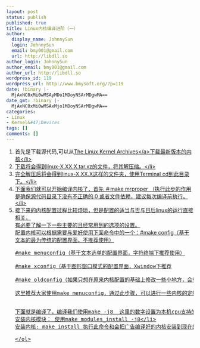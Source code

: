```yaml
---
layout: post
status: publish
published: true
title: Linux内核编译进阶（一）
author:
  display_name: JohnnySun
  login: JohnnySun
  email: bmy001@gmail.com
  url: http://libdll.so
author_login: JohnnySun
author_email: bmy001@gmail.com
author_url: http://libdll.so
wordpress_id: 119
wordpress_url: http://www.bmysoft.org/?p=119
date: !binary |-
  MjAxNC0xMi0wMSAyMDo1MDoyNSArMDgwMA==
date_gmt: !binary |-
  MjAxNC0xMi0wMSAxMjo1MDoyNSArMDgwMA==
categories:
- Linux
- Kernel&#47;Devices
tags: []
comments: []
---
```

<ol>
<li>首先是下载源代码,可以从<a href="https:&#47;&#47;www.kernel.org&#47;">The Linux Kernel Archives<&#47;a>下载最新版本的内核<&#47;li>
<li>下载将会得到linux-X.XX.X.tar.xz的文件，将其解压缩。<&#47;li>
<li>完全解压后将会得到linux-X.XX.X这样的文件夹，使用Terminal cd到此目录下。<&#47;li>
<li>下面我们就可以开始编译内核了，首先&nbsp;＃make mrproper （执行此步的作用是确保源代码目录下没有不正确的.0 或者文件依赖，建议每次编译前执行。<&#47;li>
<li>接下来的内核配置过程比较烦琐，但是配置的适当与否与日后linux的运行直接相关，<br />
有必要了解一下一些主要的且经常用到的选项的设置。<br />
配置内核可以根据需要与爱好使用下面命令中的一个：#make config（基于文本的最为传统的配置界面，不推荐使用）</p>
<pre>#make menuconfig（基于文本选单的配置界面，字符终端下推荐使用）<br />
#make xconfig（基于图形窗口模式的配置界面，Xwindow下推荐<br />
#make oldconfig（如果只想在原来内核配置的基础上修改一些小地方，会省去不少麻烦.<&#47;pre><br />
这里推荐大家使用make menuconfig，通过此步骤，可以进行一些内核的定制，包括一些模块的删减，定制一些模块为内核的挂在模块等等。<&#47;li></p>
<li>下面就是编译了，编译我们使用make -j8 &nbsp;这里的数字设置为本机cpu支持的并发线程的1-2倍效率最高，比如我的i5,所以我设置成了j8. &nbsp;-jxx意味着同时进行编译的Job数量。<&#47;li>
<li>安装内核模块： 使用make modules_install -j8<&#47;li>
<li>安装内核: make install 执行此命令和会把广告编译好的内核安装到现在的计算机上。<&#47;li><br />
<&#47;ol></p>
